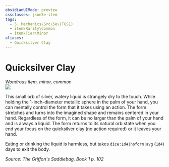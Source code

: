 ```yaml
---
obsidianUIMode: preview
cssclasses: json5e-item
tags:
  - 5. Mechanics\Src\5e\(TGS1)
  - item\Rarity\Common
  - item\Tier\Minor
aliases:
  - Quicksilver Clay
---
```

# Quicksilver Clay
*Wondrous item, minor, common*  
![](https://raw.githubusercontent.com/TheGiddyLimit/homebrew/master/_img/TGS1/Quicksilver-Clay.webp#right)  


This small orb of silver, watery liquid is strangely dry to the touch. While holding the 1-inch-diameter metallic sphere in the palm of your hand, you can mentally control the form that it takes using an action. The form stretches and turns into the imagined shape and remains centered in your hand. Regardless of the form, it can be no larger than the palm of your hand and is always a liquid. The form returns to its natural orb state when you end your focus on the quicksilver clay (no action required) or it leaves your hand.

Eating or drinking the liquid is harmless, but takes `dice:1d4|noform|avg` (`1d4`) days to exit the body.

*Source: The Griffon's Saddlebag, Book 1 p. 102*
